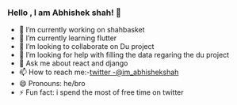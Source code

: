 ### Hello , I am Abhishek shah! 👋




- 🔭 I’m currently working on shahbasket
- 🌱 I’m currently learning flutter 
- 👯 I’m looking to collaborate on Du project
- 🤔 I’m looking for help with filling the data regaring the du project 
- 💬 Ask me about react and django  
- 📫 How to reach me:-[twitter -@im_abhishekshah](https://twitter.com/im_Abhishekshah)                      
- 😄 Pronouns: he/bro
- ⚡ Fun fact: i spend the most of free time on twitter 

